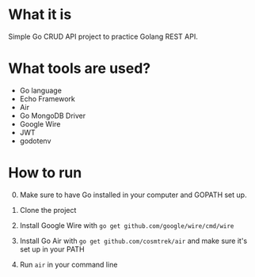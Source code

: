 # What it is

Simple Go CRUD API project to practice Golang REST API.

# What tools are used?

- Go language
- Echo Framework
- Air
- Go MongoDB Driver
- Google Wire
- JWT
- godotenv

# How to run

0. Make sure to have Go installed in your computer and GOPATH set up.

1. Clone the project

2. Install Google Wire with `go get github.com/google/wire/cmd/wire`

3. Install Go Air with `go get github.com/cosmtrek/air` and make sure it's set up in your PATH

4. Run `air` in your command line

